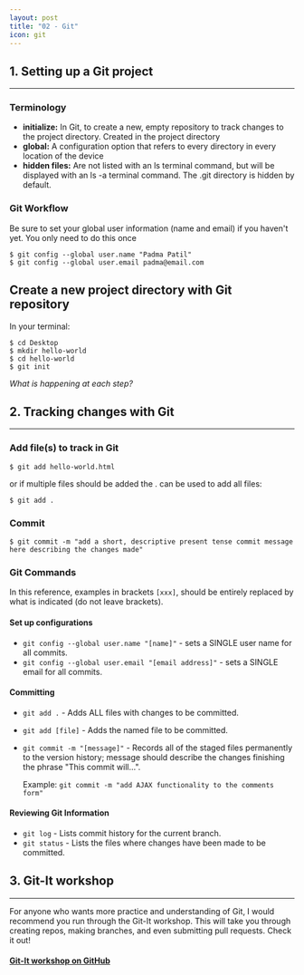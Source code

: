 ```yaml
---
layout: post
title: "02 - Git"
icon: git
---
```


## 1. Setting up a Git project
****
### Terminology
* **initialize:** In Git, to create a new, empty repository to track changes to the project directory. Created in the project directory
* **global:** A configuration option that refers to every directory in every location of the device
* **hidden files:** Are not listed with an ls terminal command, but will be displayed with an ls -a terminal command. The .git directory is hidden by default.

### Git Workflow
Be sure to set your global user information (name and email) if you haven't yet. You only need to do this once
```
$ git config --global user.name "Padma Patil"
$ git config --global user.email padma@email.com
```

## Create a new project directory with Git repository
In your terminal:
```
$ cd Desktop
$ mkdir hello-world
$ cd hello-world
$ git init
```
_What is happening at each step?_

## 2. Tracking changes with Git
****
### Add file(s) to track in Git
```
$ git add hello-world.html
```
or if multiple files should be added the . can be used to add all files:
```
$ git add .
```
### Commit
```
$ git commit -m "add a short, descriptive present tense commit message here describing the changes made"
```
### Git Commands
In this reference, examples in brackets `[xxx]`, should be entirely replaced by what is indicated (do not leave brackets).

#### Set up configurations
* `git config --global user.name "[name]"` - sets a SINGLE user name for all commits.
* `git config --global user.email "[email address]"` - sets a SINGLE email for all commits.

#### Committing
* `git add .` - Adds ALL files with changes to be committed.
* `git add [file]` - Adds the named file to be committed.
* `git commit -m "[message]"` - Records all of the staged files permanently to the version history; message should describe the changes finishing the phrase "This commit will…".

  Example:
  `git commit -m "add AJAX functionality to the comments form"`

#### Reviewing Git Information
* `git log` - Lists commit history for the current branch.
* `git status` - Lists the files where changes have been made to be committed.

## 3. Git-It workshop
****
For anyone who wants more practice and understanding of Git, I would recommend you run through the Git-It workshop. This will take you through creating repos, making branches, and even submitting pull requests. Check it out!

#### [Git-It workshop on GitHub](https://github.com/jlord/git-it-electron)
